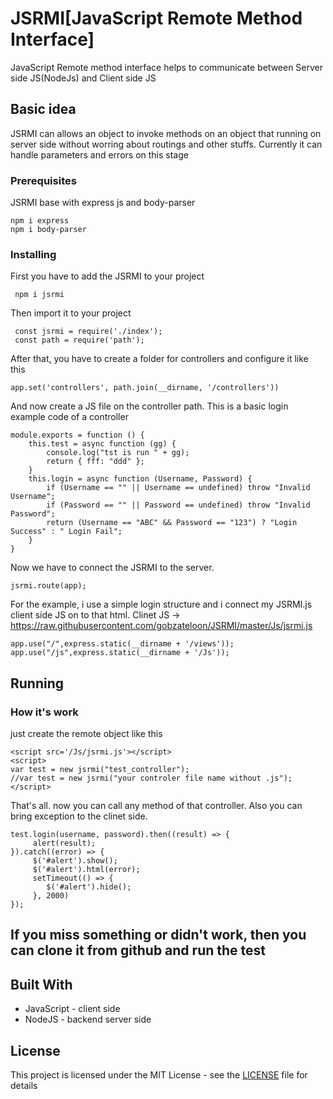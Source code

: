 # JSRMI[JavaScript Remote Method Interface]
JavaScript Remote method interface helps to communicate between Server side JS(NodeJs) and Client side JS

## Basic idea
JSRMI can allows an object to invoke methods on an object that running on server side without worring about routings and other stuffs. Currently it can handle parameters and errors on this stage

### Prerequisites
JSRMI base with express js and body-parser
```
npm i express
npm i body-parser
```

### Installing
First you have to add the JSRMI to your project
```
 npm i jsrmi
```
Then import it to your project
```
 const jsrmi = require('./index');
 const path = require('path');
```
After that, you have to create a folder for controllers and configure it like this
```
app.set('controllers', path.join(__dirname, '/controllers'))
```
And now create a JS file on the controller path. This is a basic login example code of a controller
```
module.exports = function () {
    this.test = async function (gg) {
        console.log("tst is run " + gg);
        return { fff: "ddd" };
    }
    this.login = async function (Username, Password) {
        if (Username == "" || Username == undefined) throw "Invalid Username";
        if (Password == "" || Password == undefined) throw "Invalid Password";
        return (Username == "ABC" && Password == "123") ? "Login Success" : " Login Fail";
    }
}
```
Now we have to connect the JSRMI to the server.
```
jsrmi.route(app);
```
For the example, i use a simple login structure and i connect my JSRMI.js client side JS on to that html.
Clinet JS -> https://raw.githubusercontent.com/gobzateloon/JSRMI/master/Js/jsrmi.js
```
app.use("/",express.static(__dirname + '/views'));
app.use("/js",express.static(__dirname + '/Js'));
```

## Running
### How it's work
just create the remote object like this
```
<script src='/Js/jsrmi.js'></script>
<script>
var test = new jsrmi("test_controller");
//var test = new jsrmi("your controler file name without .js");
</script>
```
That's all. now you can call any method of that controller. Also you can bring exception to the clinet side.
```
test.login(username, password).then((result) => {
     alert(result);
}).catch((error) => {
     $('#alert').show();
     $('#alert').html(error);
     setTimeout(() => {
        $('#alert').hide();
     }, 2000)
});
```

## If you miss something or didn't work, then you can clone it from github and run the test


## Built With
* JavaScript - client side
* NodeJS - backend server side

## License

This project is licensed under the MIT License - see the [LICENSE](LICENSE) file for details
